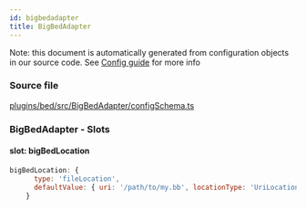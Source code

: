 ```yaml
---
id: bigbedadapter
title: BigBedAdapter
---
```


Note: this document is automatically generated from configuration objects in our
source code. See [Config guide](/docs/config_guide) for more info

### Source file

[plugins/bed/src/BigBedAdapter/configSchema.ts](https://github.com/GMOD/jbrowse-components/blob/main/plugins/bed/src/BigBedAdapter/configSchema.ts)

### BigBedAdapter - Slots

#### slot: bigBedLocation

```js
bigBedLocation: {
      type: 'fileLocation',
      defaultValue: { uri: '/path/to/my.bb', locationType: 'UriLocation' },
    }
```

